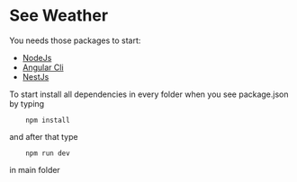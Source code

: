 # See Weather

You needs those packages to start:

-   [NodeJs](https://nodejs.org/en)
-   [Angular Cli](https://angular.io/cli)
-   [NestJs](https://nestjs.com/)

To start install all dependencies in every folder when you see package.json
by typing

```
    npm install
```

and after that type

```
    npm run dev
```

in main folder
